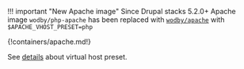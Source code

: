 !!! important "New Apache image"
    Since Drupal stacks 5.2.0+ Apache image `wodby/php-apache` has been replaced with [`wodby/apache`](https://github.com/wodby/apache) with `$APACHE_VHOST_PRESET=php`
    
{!containers/apache.md!}

See [details](https://github.com/wodby/apache#php-fastcgi) about virtual host preset.
